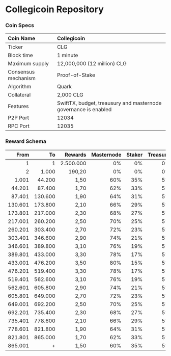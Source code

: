 # Collegicoin Repository

### Coin Specs

Coin Name | Collegicoin
:--- | :---
Ticker | CLG
Block time | 1 minute
Maximum supply | 12,000,000 (12 million) CLG
Consensus mechanism | Proof-of-Stake
Algorithm | Quark
Collateral | 2,000 CLG
Features | SwiftTX, budget, treausury and masternode governance is enabled
P2P Port | 12034
RPC Port | 12035

### Reward Schema

From | To | Rewards | Masternode | Staker | Treasury
---: | ---: | ---: | ---: | ---: | ---:
1 | 1 | 2.500.000 | 0% | 0% | 0%
2 | 1.000 | 190,20 | 0% | 0% | 0%
1.001 | 44.200 | 1,50 | 60% | 35% | 5%
44.201 | 87.400 | 1,70 | 62% | 33% | 5%
87.401 | 130.600 | 1,90 | 64% | 31% | 5%
130.601 | 173.800 | 2,10 | 66% | 29% | 5%
173.801 | 217.000 | 2,30 | 68% | 27% | 5%
217.001 | 260.200 | 2,50 | 70% | 25% | 5%
260.201 | 303.400 | 2,70 | 72% | 23% | 5%
303.401 | 346.600 | 2,90 | 74% | 21% | 5%
346.601 | 389.800 | 3,10 | 76% | 19% | 5%
389.801 | 433.000 | 3,30 | 78% | 17% | 5%
433.001 | 476.200 | 3,50 | 80% | 15% | 5%
476.201 | 519.400 | 3,30 | 78% | 17% | 5%
519.401 | 562.600 | 3,10 | 76% | 19% | 5%
562.601 | 605.800 | 2,90 | 74% | 21% | 5%
605.801 | 649.000 | 2,70 | 72% | 23% | 5%
649.001 | 692.200 | 2,50 | 70% | 25% | 5%
692.201 | 735.400 | 2,30 | 68% | 27% | 5%
735.401 | 778.600 | 2,10 | 66% | 29% | 5%
778.601 | 821.800 | 1,90 | 64% | 31% | 5%
821.801 | 865.000 | 1,70 | 62% | 33% | 5%
865.001 | + | 1,50 | 60% | 35% | 5%

